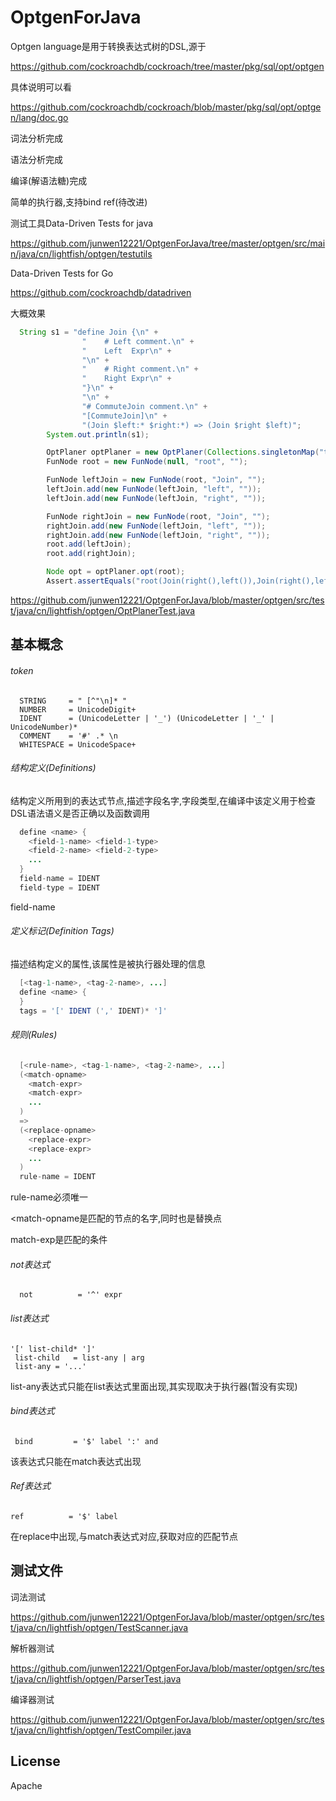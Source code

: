 # OptgenForJava

Optgen language是用于转换表达式树的DSL,源于

https://github.com/cockroachdb/cockroach/tree/master/pkg/sql/opt/optgen

具体说明可以看

https://github.com/cockroachdb/cockroach/blob/master/pkg/sql/opt/optgen/lang/doc.go

词法分析完成

语法分析完成

编译(解语法糖)完成

简单的执行器,支持bind ref(待改进)



测试工具Data-Driven Tests for java

https://github.com/junwen12221/OptgenForJava/tree/master/optgen/src/main/java/cn/lightfish/optgen/testutils

Data-Driven Tests for Go

https://github.com/cockroachdb/datadriven



大概效果

```java
  String s1 = "define Join {\n" +
                "    # Left comment.\n" +
                "    Left  Expr\n" +
                "\n" +
                "    # Right comment.\n" +
                "    Right Expr\n" +
                "}\n" +
                "\n" +
                "# CommuteJoin comment.\n" +
                "[CommuteJoin]\n" +
                "(Join $left:* $right:*) => (Join $right $left)";
        System.out.println(s1);

        OptPlaner optPlaner = new OptPlaner(Collections.singletonMap("test", s1),Collections.emptyMap(),Collections.emptyMap());
        FunNode root = new FunNode(null, "root", "");

        FunNode leftJoin = new FunNode(root, "Join", "");
        leftJoin.add(new FunNode(leftJoin, "left", ""));
        leftJoin.add(new FunNode(leftJoin, "right", ""));

        FunNode rightJoin = new FunNode(root, "Join", "");
        rightJoin.add(new FunNode(leftJoin, "left", ""));
        rightJoin.add(new FunNode(leftJoin, "right", ""));
        root.add(leftJoin);
        root.add(rightJoin);

        Node opt = optPlaner.opt(root);
        Assert.assertEquals("root(Join(right(),left()),Join(right(),left()))",opt.toString());
```

https://github.com/junwen12221/OptgenForJava/blob/master/optgen/src/test/java/cn/lightfish/optgen/OptPlanerTest.java

## 基本概念



###### token

```
  STRING     = " [^"\n]* "
  NUMBER     = UnicodeDigit+
  IDENT      = (UnicodeLetter | '_') (UnicodeLetter | '_' | UnicodeNumber)*
  COMMENT    = '#' .* \n
  WHITESPACE = UnicodeSpace+
```



###### 结构定义(Definitions)

结构定义所用到的表达式节点,描述字段名字,字段类型,在编译中该定义用于检查DSL语法语义是否正确以及函数调用

```java
  define <name> {
    <field-1-name> <field-1-type>
    <field-2-name> <field-2-type>
    ...
  }
  field-name = IDENT
  field-type = IDENT
```

  field-name 



###### 定义标记(Definition Tags)

描述结构定义的属性,该属性是被执行器处理的信息

```java
  [<tag-1-name>, <tag-2-name>, ...]
  define <name> {
  }
  tags = '[' IDENT (',' IDENT)* ']'

```



###### 规则(Rules)

```java
  [<rule-name>, <tag-1-name>, <tag-2-name>, ...]
  (<match-opname>
    <match-expr>
    <match-expr>
    ...
  )
  =>
  (<replace-opname>
    <replace-expr>
    <replace-expr>
    ...
  )
  rule-name = IDENT
```

rule-name必须唯一

<match-opname是匹配的节点的名字,同时也是替换点

match-exp是匹配的条件



###### not表达式

```
  not          = '^' expr
```



###### list表达式

```
'[' list-child* ']'
 list-child   = list-any | arg
 list-any = '...'
```

 list-any表达式只能在list表达式里面出现,其实现取决于执行器(暂没有实现)



###### bind表达式

```
 bind         = '$' label ':' and
```

该表达式只能在match表达式出现

  

###### Ref表达式

```
ref          = '$' label
```

在replace中出现,与match表达式对应,获取对应的匹配节点



## 测试文件

词法测试

https://github.com/junwen12221/OptgenForJava/blob/master/optgen/src/test/java/cn/lightfish/optgen/TestScanner.java

解析器测试

https://github.com/junwen12221/OptgenForJava/blob/master/optgen/src/test/java/cn/lightfish/optgen/ParserTest.java

编译器测试

https://github.com/junwen12221/OptgenForJava/blob/master/optgen/src/test/java/cn/lightfish/optgen/TestCompiler.java

## License

Apache